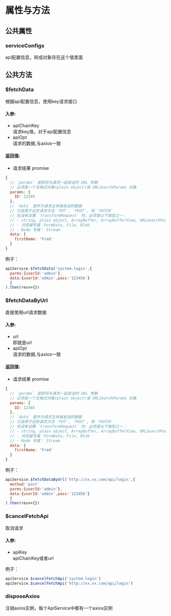 # 属性与方法
## 公共属性
### serviceConfigs
api配置信息，转成对象存在这个值里面
## 公共方法

### $fetchData
根据api配置信息，使用key请求接口
#### 入参:   
- apiChainKey   
  请求key值，对于api配置信息    
- apiOpt    
  请求的数据,与axios一致   
#### 返回值:
- 请求结果 promise

```js
{
  // `params` 是即将与请求一起发送的 URL 参数
  // 必须是一个无格式对象(plain object)或 URLSearchParams 对象
  params: {
    ID: 12345
  },
  // `data` 是作为请求主体被发送的数据
  // 只适用于这些请求方法 'PUT', 'POST', 和 'PATCH'
  // 在没有设置 `transformRequest` 时，必须是以下类型之一：
  // - string, plain object, ArrayBuffer, ArrayBufferView, URLSearchParams
  // - 浏览器专属：FormData, File, Blob
  // - Node 专属： Stream
  data: {
    firstName: 'Fred'
  }
}
```
例子：
``` js
apiService.$fetchData('system.login',{
  parms:{userId:'admin'},
  data:{userId:'admin',pass:'123456'}
  }
).then(res=>{})
```

### $fetchDataByUrl
直接使用url请求数据
#### 入参:   
- url   
  即就是url   
- apiOpt  
  请求的数据,与axios一致   
#### 返回值:
- 请求结果 promise

```js
{
  // `params` 是即将与请求一起发送的 URL 参数
  // 必须是一个无格式对象(plain object)或 URLSearchParams 对象
  params: {
    ID: 12345
  },
  // `data` 是作为请求主体被发送的数据
  // 只适用于这些请求方法 'PUT', 'POST', 和 'PATCH'
  // 在没有设置 `transformRequest` 时，必须是以下类型之一：
  // - string, plain object, ArrayBuffer, ArrayBufferView, URLSearchParams
  // - 浏览器专属：FormData, File, Blob
  // - Node 专属： Stream
  data: {
    firstName: 'Fred'
  }
}
```
例子：
``` js
apiService.$fetchDataByUrl('http://xx.xx.com/api/login',{
  method:'post'
  parms:{userId:'admin'},
  data:{userId:'admin',pass:'123456'}
  }
).then(res=>{})
```

### $cancelFetchApi
取消请求
#### 入参:   
- apiKey   
  apiChainKey或者url   

例子：
``` js
apiService.$cancelFetchApi('system.login')
apiService.$cancelFetchApi('http://xx.xx.com/api/login')
```

### disposeAxios
注销axios实例，每个ApiService中都有一个axios实例